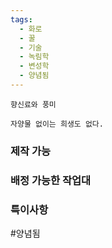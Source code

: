 ```yaml
---
tags:
  - 화로
  - 꿀
  - 기술
  - 녹림학
  - 변성학
  - 양념됨
---
```



```
향신료와 풍미

자양물 없이는 희생도 없다.
```


### 제작 가능



### 배정 가능한 작업대



### 특이사항

#양념됨 